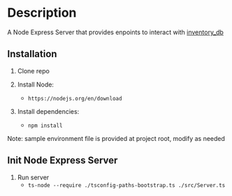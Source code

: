 # Description

A Node Express Server that provides enpoints to interact with [inventory_db](https://github.com/fceja/inventory_db)

## Installation

1. Clone repo

2. Install Node:

   - `https://nodejs.org/en/download`

3. Install dependencies:
   - `npm install`

Note: sample environment file is provided at project root, modify as needed

## Init Node Express Server

1. Run server
   - `ts-node --require ./tsconfig-paths-bootstrap.ts ./src/Server.ts`
